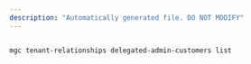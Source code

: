 ```yaml
---
description: "Automatically generated file. DO NOT MODIFY"
---
```


```bash

mgc tenant-relationships delegated-admin-customers list

```